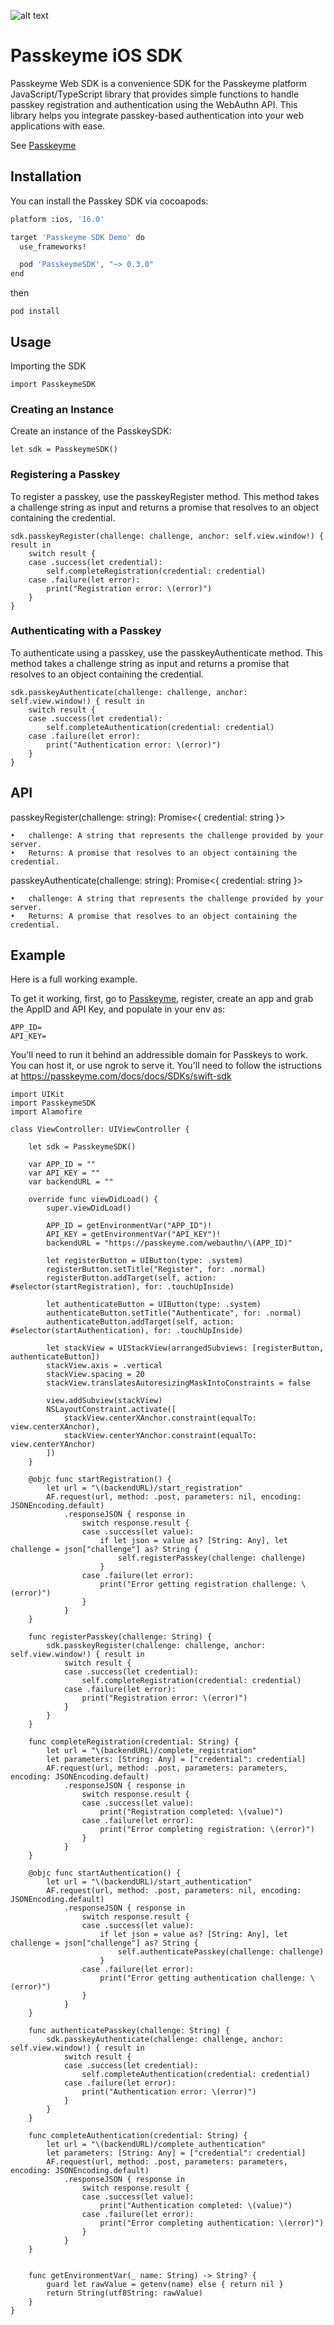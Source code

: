 ![alt text](https://passkeyme.com/docs/img/passkeyme-logo-removebg-preview.png)
# Passkeyme iOS SDK

Passkeyme Web SDK is a convenience SDK for the Passkeyme platform JavaScript/TypeScript library that provides simple functions to handle passkey registration and authentication using the WebAuthn API. This library helps you integrate passkey-based authentication into your web applications with ease.

See [Passkeyme](https://passkeyme.com)

## Installation

You can install the Passkey SDK via cocoapods:

```bash
platform :ios, '16.0'

target 'Passkeyme SDK Demo' do
  use_frameworks!

  pod 'PasskeymeSDK', "~> 0.3.0"
end
```

then
```
pod install
```

## Usage

Importing the SDK

```
import PasskeymeSDK
```

### Creating an Instance

Create an instance of the PasskeySDK:

```
let sdk = PasskeymeSDK()
```

### Registering a Passkey

To register a passkey, use the passkeyRegister method. This method takes a challenge string as input and returns a promise that resolves to an object containing the credential.

```
sdk.passkeyRegister(challenge: challenge, anchor: self.view.window!) { result in
    switch result {
    case .success(let credential):
        self.completeRegistration(credential: credential)
    case .failure(let error):
        print("Registration error: \(error)")
    }
}
```

### Authenticating with a Passkey

To authenticate using a passkey, use the passkeyAuthenticate method. This method takes a challenge string as input and returns a promise that resolves to an object containing the credential.

```
sdk.passkeyAuthenticate(challenge: challenge, anchor: self.view.window!) { result in
    switch result {
    case .success(let credential):
        self.completeAuthentication(credential: credential)
    case .failure(let error):
        print("Authentication error: \(error)")
    }
}
```

## API

passkeyRegister(challenge: string): Promise<{ credential: string }>

	•	challenge: A string that represents the challenge provided by your server.
	•	Returns: A promise that resolves to an object containing the credential.

passkeyAuthenticate(challenge: string): Promise<{ credential: string }>

	•	challenge: A string that represents the challenge provided by your server.
	•	Returns: A promise that resolves to an object containing the credential.

## Example

Here is a full working example. 

To get it working, first, go to [Passkeyme](https://passkeyme.com), register, create an app and grab the AppID and API Key, and populate in your env as:
```
APP_ID=
API_KEY=
```

You'll need to run it behind an addressible domain for Passkeys to work. You can host it, or use ngrok to serve it.
You'll need to follow the istructions at https://passkeyme.com/docs/docs/SDKs/swift-sdk

```
import UIKit
import PasskeymeSDK
import Alamofire

class ViewController: UIViewController {
    
    let sdk = PasskeymeSDK()

    var APP_ID = ""
    var API_KEY = ""
    var backendURL = ""
    
    override func viewDidLoad() {
        super.viewDidLoad()
        
        APP_ID = getEnvironmentVar("APP_ID")!
        API_KEY = getEnvironmentVar("API_KEY")!
        backendURL = "https://passkeyme.com/webauthn/\(APP_ID)"
        
        let registerButton = UIButton(type: .system)
        registerButton.setTitle("Register", for: .normal)
        registerButton.addTarget(self, action: #selector(startRegistration), for: .touchUpInside)
        
        let authenticateButton = UIButton(type: .system)
        authenticateButton.setTitle("Authenticate", for: .normal)
        authenticateButton.addTarget(self, action: #selector(startAuthentication), for: .touchUpInside)
        
        let stackView = UIStackView(arrangedSubviews: [registerButton, authenticateButton])
        stackView.axis = .vertical
        stackView.spacing = 20
        stackView.translatesAutoresizingMaskIntoConstraints = false
        
        view.addSubview(stackView)
        NSLayoutConstraint.activate([
            stackView.centerXAnchor.constraint(equalTo: view.centerXAnchor),
            stackView.centerYAnchor.constraint(equalTo: view.centerYAnchor)
        ])
    }
    
    @objc func startRegistration() {
        let url = "\(backendURL)/start_registration"
        AF.request(url, method: .post, parameters: nil, encoding: JSONEncoding.default)
            .responseJSON { response in
                switch response.result {
                case .success(let value):
                    if let json = value as? [String: Any], let challenge = json["challenge"] as? String {
                        self.registerPasskey(challenge: challenge)
                    }
                case .failure(let error):
                    print("Error getting registration challenge: \(error)")
                }
            }
    }
    
    func registerPasskey(challenge: String) {
        sdk.passkeyRegister(challenge: challenge, anchor: self.view.window!) { result in
            switch result {
            case .success(let credential):
                self.completeRegistration(credential: credential)
            case .failure(let error):
                print("Registration error: \(error)")
            }
        }
    }
    
    func completeRegistration(credential: String) {
        let url = "\(backendURL)/complete_registration"
        let parameters: [String: Any] = ["credential": credential]
        AF.request(url, method: .post, parameters: parameters, encoding: JSONEncoding.default)
            .responseJSON { response in
                switch response.result {
                case .success(let value):
                    print("Registration completed: \(value)")
                case .failure(let error):
                    print("Error completing registration: \(error)")
                }
            }
    }
    
    @objc func startAuthentication() {
        let url = "\(backendURL)/start_authentication"
        AF.request(url, method: .post, parameters: nil, encoding: JSONEncoding.default)
            .responseJSON { response in
                switch response.result {
                case .success(let value):
                    if let json = value as? [String: Any], let challenge = json["challenge"] as? String {
                        self.authenticatePasskey(challenge: challenge)
                    }
                case .failure(let error):
                    print("Error getting authentication challenge: \(error)")
                }
            }
    }
    
    func authenticatePasskey(challenge: String) {
        sdk.passkeyAuthenticate(challenge: challenge, anchor: self.view.window!) { result in
            switch result {
            case .success(let credential):
                self.completeAuthentication(credential: credential)
            case .failure(let error):
                print("Authentication error: \(error)")
            }
        }
    }
    
    func completeAuthentication(credential: String) {
        let url = "\(backendURL)/complete_authentication"
        let parameters: [String: Any] = ["credential": credential]
        AF.request(url, method: .post, parameters: parameters, encoding: JSONEncoding.default)
            .responseJSON { response in
                switch response.result {
                case .success(let value):
                    print("Authentication completed: \(value)")
                case .failure(let error):
                    print("Error completing authentication: \(error)")
                }
            }
    }
    
    
    func getEnvironmentVar(_ name: String) -> String? {
        guard let rawValue = getenv(name) else { return nil }
        return String(utf8String: rawValue)
    }
}
```
